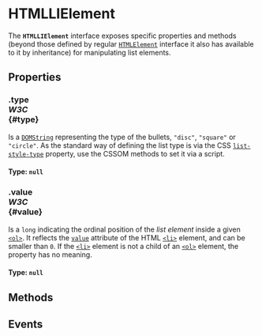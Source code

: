 # HTMLLIElement

<div class='overview'>The <strong><code>HTMLLIElement</code></strong> interface exposes specific properties and methods (beyond those defined by regular <a href="/en-US/docs/Web/API/HTMLElement" title="The HTMLElement interface represents any HTML element. Some elements directly implement this interface, while others implement it via an interface that inherits it."><code>HTMLElement</code></a> interface it also has available to it by inheritance) for manipulating list elements.</div>

## Properties

### .type <div class="specs"><i>W3C</i></div> {#type}

Is a <a href="/en-US/docs/Web/API/DOMString" title="DOMString is a UTF-16 String. As JavaScript already uses such strings, DOMString is mapped directly to a String."><code>DOMString</code></a> representing the type of the bullets, <code>"disc"</code>, <code>"square"</code> or <code>"circle"</code>. As the standard way of defining the list type is via the CSS <a href="/en-US/docs/Web/CSS/list-style-type" title="The list-style-type CSS property sets the marker (such as a disc, character, or custom counter style) of a list item element."><code>list-style-type</code></a> property, use the CSSOM methods to set it via a script.

#### **Type**: `null`

### .value <div class="specs"><i>W3C</i></div> {#value}

Is a <code>long</code> indicating the ordinal position of the <em>list element</em> inside a given <a href="/en-US/docs/Web/HTML/Element/ol" title="The HTML <ol> element represents an ordered list of items — typically rendered as a numbered list."><code>&lt;ol&gt;</code></a>. It reflects the <code><a href="/en-US/docs/Web/HTML/Element/li#attr-value">value</a></code> attribute of the HTML <a href="/en-US/docs/Web/HTML/Element/li" title="The HTML <li> element is used to represent an item in a list."><code>&lt;li&gt;</code></a> element, and can be smaller than <code>0</code>. If the <a href="/en-US/docs/Web/HTML/Element/li" title="The HTML <li> element is used to represent an item in a list."><code>&lt;li&gt;</code></a> element is not a child of an <a href="/en-US/docs/Web/HTML/Element/ol" title="The HTML <ol> element represents an ordered list of items — typically rendered as a numbered list."><code>&lt;ol&gt;</code></a> element, the property has no meaning.

#### **Type**: `null`

## Methods

## Events
